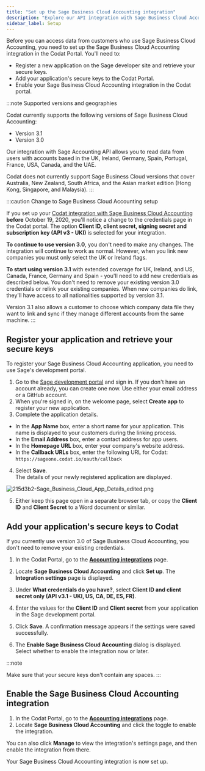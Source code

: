 ```yaml
---
title: "Set up the Sage Business Cloud Accounting integration"
description: "Explore our API integration with Sage Business Cloud Accounting."
sidebar_label: Setup
---
```


Before you can access data from customers who use Sage Business Cloud Accounting, you need to set up the Sage Business Cloud Accounting integration in the Codat Portal. You'll need to:

- Register a new application on the Sage developer site and retrieve your secure keys.
- Add your application's secure keys to the Codat Portal.
- Enable your Sage Business Cloud Accounting integration in the Codat portal.

:::note Supported versions and geographies

Codat currently supports the following versions of Sage Business Cloud Accounting:

- Version 3.1
- Version 3.0

Our integration with Sage Accounting API allows you to read data from users with accounts based in the UK, Ireland, Germany, Spain, Portugal, France, USA, Canada, and the UAE.

Codat does not currently support Sage Business Cloud versions that cover Australia, New Zealand, South Africa, and the Asian market edition (Hong Kong, Singapore, and Malaysia).
:::

:::caution Change to Sage Business Cloud Accounting setup

If you set up your [Codat integration with Sage Business Cloud Accounting](/integrations/accounting/sagebusinesscloud/accounting-sagebusinesscloud) **before** October 19, 2020, you'll notice a change to the credentials page in the Codat portal. The option **Client ID, client secret, signing secret and subscription key (API v3 - UKI)** is selected for your integration.

**To continue to use version 3.0**, you don't need to make any changes. The integration will continue to work as normal. However, when you link new companies you must only select the UK or Ireland flags.

**To start using version 3.1** with extended coverage for UK, Ireland, and US, Canada, France, Germany and Spain - you'll need to add new credentials as described below. You don't need to remove your existing version 3.0 credentials or relink your existing companies. When new companies do link, they'll have access to all nationalities supported by version 3.1.

Version 3.1 also allows a customer to choose which company data file they want to link and sync if they manage different accounts from the same machine.
:::

## Register your application and retrieve your secure keys

To register your Sage Business Cloud Accounting application, you need to use Sage's development portal.

1. Go to the <a className="external"  href="https://developerselfservice.sageone.com/session/new" target="_blank">Sage development portal</a> and sign in. If you don't have an account already, you can create one now. Use either your email address or a GitHub account.
2. When you're signed in, on the welcome page, select **Create app** to register your new application.
3. Complete the application details.

- In the **App Name** box, enter a short name for your application. This name is displayed to your customers during the linking process.
- In the **Email Address** box, enter a contact address for app users.
- In the **Homepage URL** box, enter your company's website address.
- In the **Callback URLs** box, enter the following URL for Codat: `https://sageone.codat.io/oauth/callback`

4. Select **Save**.  
   The details of your newly registered application are displayed.

![](/img/old/f7ebfa6-215d3b2-Sage_Business_Cloud_App_Details_edited.png "215d3b2-Sage_Business_Cloud_App_Details_edited.png")

5. Either keep this page open in a separate browser tab, or copy the **Client ID** and **Client Secret** to a Word document or similar.

## Add your application's secure keys to Codat

If you currently use version 3.0 of Sage Business Cloud Accounting, you don't need to remove your existing credentials.

1. In the Codat Portal, go to the <a className="external" href="https://app.codat.io/settings/integrations/accounting" target="_blank">**Accounting integrations**</a> page.

2. Locate **Sage Business Cloud Accounting** and click **Set up**. The **Integration settings** page is displayed.

3. Under **What credentials do you have?**, select **Client ID and client secret only (API v3.1 - UKI, US, CA, DE, ES, FR)**.

4. Enter the values for the **Client ID** and **Client secret** from your application in the Sage development portal.

5. Click **Save**. A confirmation message appears if the settings were saved successfully.

6. The **Enable Sage Business Cloud Accounting** dialog is displayed. Select whether to enable the integration now or later.

:::note

Make sure that your secure keys don't contain any spaces.
:::

## Enable the Sage Business Cloud Accounting integration

1. In the Codat Portal, go to the <a className="external" href="https://app.codat.io/settings/integrations/accounting" target="blank">**Accounting integrations**</a> page.
2. Locate **Sage Business Cloud Accounting** and click the toggle to enable the integration.

You can also click **Manage** to view the integration's settings page, and then enable the integration from there.

Your Sage Business Cloud Accounting integration is now set up.
